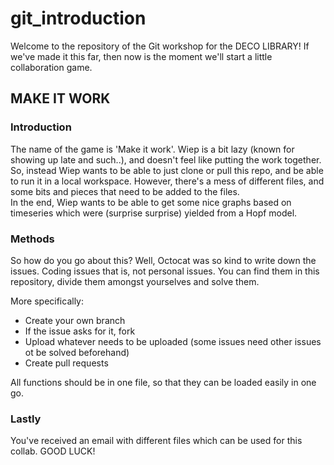 # git_introduction

Welcome to the repository of the Git workshop for the DECO LIBRARY!
If we've made it this far, then now is the moment we'll start a little collaboration game. </br>

## MAKE IT WORK
### Introduction
The name of the game is 'Make it work'. Wiep is a bit lazy (known for showing up late and such..), and doesn't feel like putting the work together. So, instead Wiep wants to be able to just clone or pull this repo, and be able to run it in a local workspace. However, there's a mess of different files, and some bits and pieces that need to be added to the files. </br>
In the end, Wiep wants to be able to get some nice graphs based on timeseries which were (surprise surprise) yielded from a Hopf model. </br>

### Methods
So how do you go about this? Well, Octocat was so kind to write down the issues. Coding issues that is, not personal issues. You can find them in this repository, divide them amongst yourselves and solve them. </br>

More specifically:
- Create your own branch 
- If the issue asks for it, fork 
- Upload whatever needs to be uploaded (some issues need other issues ot be solved beforehand)
- Create pull requests

All functions should be in one file, so that they can be loaded easily in one go.

### Lastly
You've received an email with different files which can be used for this collab. 
GOOD LUCK!

